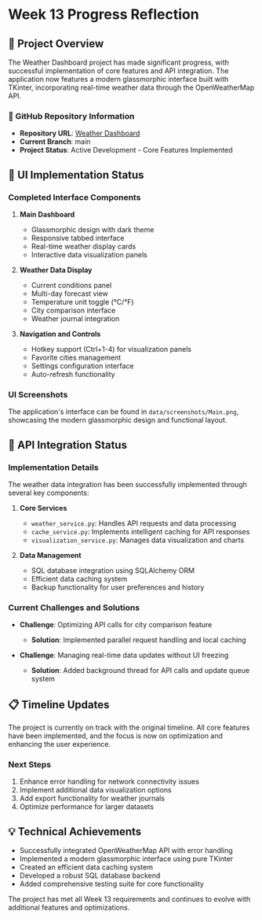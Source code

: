 # Week 13 Progress Reflection

## 📌 Project Overview

The Weather Dashboard project has made significant progress, with successful implementation of core features and API integration. The application now features a modern glassmorphic interface built with TKinter, incorporating real-time weather data through the OpenWeatherMap API.

### 🔗 GitHub Repository Information

- **Repository URL**: [Weather Dashboard](https://github.com/StrayDogSyn/weather_dashboard_E_Hunter_Petross)
- **Current Branch**: main
- **Project Status**: Active Development - Core Features Implemented

## 🎨 UI Implementation Status

### Completed Interface Components

1. **Main Dashboard**
   - Glassmorphic design with dark theme
   - Responsive tabbed interface
   - Real-time weather display cards
   - Interactive data visualization panels

2. **Weather Data Display**
   - Current conditions panel
   - Multi-day forecast view
   - Temperature unit toggle (°C/°F)
   - City comparison interface
   - Weather journal integration

3. **Navigation and Controls**
   - Hotkey support (Ctrl+1-4) for visualization panels
   - Favorite cities management
   - Settings configuration interface
   - Auto-refresh functionality

### UI Screenshots

The application's interface can be found in `data/screenshots/Main.png`, showcasing the modern glassmorphic design and functional layout.

## 🔄 API Integration Status

### Implementation Details

The weather data integration has been successfully implemented through several key components:

1. **Core Services**
   - `weather_service.py`: Handles API requests and data processing
   - `cache_service.py`: Implements intelligent caching for API responses
   - `visualization_service.py`: Manages data visualization and charts

2. **Data Management**
   - SQL database integration using SQLAlchemy ORM
   - Efficient data caching system
   - Backup functionality for user preferences and history

### Current Challenges and Solutions

- **Challenge**: Optimizing API calls for city comparison feature
  - **Solution**: Implemented parallel request handling and local caching

- **Challenge**: Managing real-time data updates without UI freezing
  - **Solution**: Added background thread for API calls and update queue system

## 📋 Timeline Updates

The project is currently on track with the original timeline. All core features have been implemented, and the focus is now on optimization and enhancing the user experience.

### Next Steps

1. Enhance error handling for network connectivity issues
2. Implement additional data visualization options
3. Add export functionality for weather journals
4. Optimize performance for larger datasets

## 💡 Technical Achievements

- Successfully integrated OpenWeatherMap API with error handling
- Implemented a modern glassmorphic interface using pure TKinter
- Created an efficient data caching system
- Developed a robust SQL database backend
- Added comprehensive testing suite for core functionality

The project has met all Week 13 requirements and continues to evolve with additional features and optimizations.
